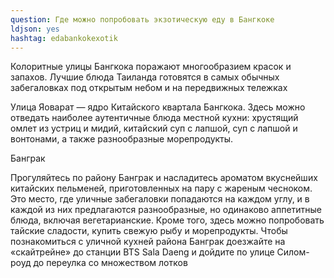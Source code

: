 ```yaml
---
question: Где можно попробовать экзотическую еду в Бангкоке 
ldjson: yes
hashtag: edabankokexotik
---
```


Колоритные улицы Бангкока поражают многообразием красок и запахов. Лучшие блюда Таиланда готовятся в самых обычных забегаловках под открытым небом и на передвижных тележках

Улица Яоварат — ядро Китайского квартала Бангкока. Здесь можно отведать наиболее аутентичные блюда местной кухни: хрустящий омлет из устриц и мидий, китайский суп с лапшой, суп с лапшой и вонтонами, а также разнообразные морепродукты.

Банграк

Прогуляйтесь по району Банграк и насладитесь ароматом вкуснейших китайских пельменей, приготовленных на пару с жареным чесноком. Это место, где уличные забегаловки попадаются на каждом углу, и в каждой из них предлагаются разнообразные, но одинаково аппетитные блюда, включая вегетарианские. Кроме того, здесь можно попробовать тайские сладости, купить свежую рыбу и морепродукты. Чтобы познакомиться с уличной кухней района Банграк доезжайте на «скайтрейне» до станции BTS Sala Daeng и дойдите по улице Силом-роуд до переулка со множеством лотков
